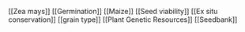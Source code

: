 [[Zea mays]]
[[Germination]]
[[Maize]]
[[Seed viability]]
[[Ex situ conservation]]
[[grain type]]
[[Plant Genetic Resources]]
[[Seedbank]]

